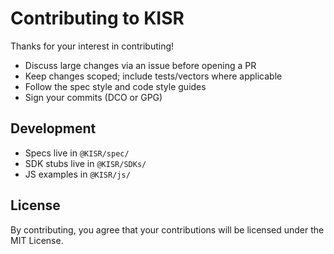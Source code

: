 # Contributing to KISR

Thanks for your interest in contributing!

- Discuss large changes via an issue before opening a PR
- Keep changes scoped; include tests/vectors where applicable
- Follow the spec style and code style guides
- Sign your commits (DCO or GPG)

## Development
- Specs live in `@KISR/spec/`
- SDK stubs live in `@KISR/SDKs/`
- JS examples in `@KISR/js/`

## License
By contributing, you agree that your contributions will be licensed under the MIT License.

